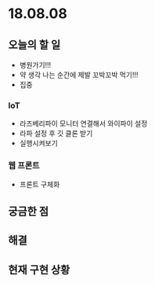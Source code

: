 # 18.08.08

## 오늘의 할 일

* 병원가기!!!
* 약 생각 나는 순간에 제발 꼬박꼬박 먹기!!!
* 집중 

### IoT

* 라즈베리파이 모니터 연결해서 와이파이 설정
* 라파 설정 후 깃 클론 받기
* 실행시켜보기

### 웹 프론트

* 프론트 구체화 

## 궁금한 점



## 해결



## 현재 구현 상황



